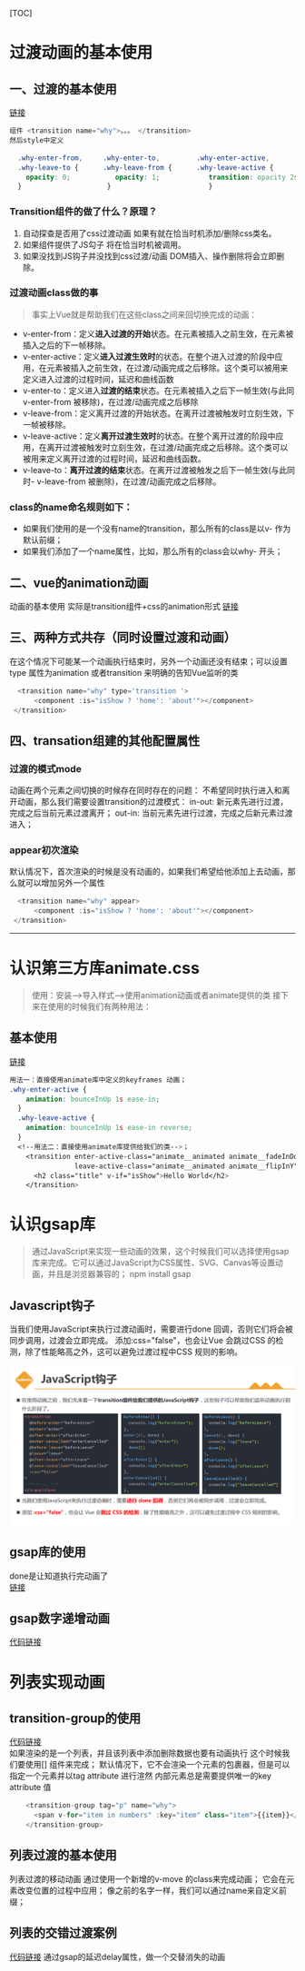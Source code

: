 [TOC]

# 过渡动画的基本使用

## 一、过渡的基本使用
[链接](src\动画的基本使用\过渡动画基本使用.vue)
```javascript
组件 <transition name="why">。。。 </transition>
然后style中定义
```

```css
  .why-enter-from,     .why-enter-to,         .why-enter-active,
  .why-leave-to {      .why-leave-from {      .why-leave-active {
    opacity: 0;           opacity: 1;            transition: opacity 2s ease;
  }                     }                        }
```
### Transition组件的做了什么？原理？
1. 自动探查是否用了css过渡动画 如果有就在恰当时机添加/删除css类名。
2. 如果组件提供了JS勾子  将在恰当时机被调用。
3. 如果没找到JS钩子并没找到css过渡/动画 DOM插入、操作删除将会立即删除。

### 过渡动画class做的事
>事实上Vue就是帮助我们在这些class之间来回切换完成的动画：

- v-enter-from：定义**进入过渡的开始**状态。在元素被插入之前生效，在元素被插入之后的下一帧移除。
- v-enter-active：定义**进入过渡生效时**的状态。在整个进入过渡的阶段中应用，在元素被插入之前生效，在过渡/动画完成之后移除。这个类可以被用来定义进入过渡的过程时间，延迟和曲线函数
- v-enter-to：定义进入**过渡的结束**状态。在元素被插入之后下一帧生效(与此同v-enter-from 被移除)，在过渡/动画完成之后移除
- v-leave-from：定义离开过渡的开始状态。在离开过渡被触发时立刻生效，下一帧被移除。
- v-leave-active：定义**离开过渡生效时**的状态。在整个离开过渡的阶段中应用，在离开过渡被触发时立刻生效，在过渡/动画完成之后移除。这个类可以被用来定义离开过渡的过程时间，延迟和曲线函数。
- v-leave-to：**离开过渡的结束**状态。在离开过渡被触发之后下一帧生效(与此同时- v-leave-from 被删除)，在过渡/动画完成之后移除。

### class的name命名规则如下：
- 如果我们使用的是一个没有name的transition，那么所有的class是以v- 作为默认前缀；
- 如果我们添加了一个name属性，比如<transtion name="why">，那么所有的class会以why- 开头；

## 二、vue的animation动画
动画的基本使用
实际是transition组件+css的animation形式
[链接](src/动画的基本使用/animation动画.vue)
## 三、两种方式共存（同时设置过渡和动画）
在这个情况下可能某一个动画执行结束时，另外一个动画还没有结束；可以设置type 属性为animation 或者transition 来明确的告知Vue监听的类
```JavaScript
  <transition name="why" type='transition '>
      <component :is="isShow ? 'home': 'about'"></component>
 </transition>
```
## 四、transation组建的其他配置属性
### 过渡的模式mode
动画在两个元素之间切换的时候存在同时存在的问题：
不希望同时执行进入和离开动画，那么我们需要设置transition的过渡模式：
in-out: 新元素先进行过渡，完成之后当前元素过渡离开；
out-in: 当前元素先进行过渡，完成之后新元素过渡进入；
### appear初次渲染
默认情况下，首次渲染的时候是没有动画的，如果我们希望给他添加上去动画，那么就可以增加另外一个属性
```JavaScript
  <transition name="why" appear>
      <component :is="isShow ? 'home': 'about'"></component>
 </transition>
```



------



# 认识第三方库animate.css

> 使用：安装-->导入样式-->使用animation动画或者animate提供的类
接下来在使用的时候我们有两种用法：

## 基本使用
[链接](src\结合第三方库animate.css使用\结合animate使用.vue)
```CSS   
用法一：直接使用animate库中定义的keyframes 动画；                
.why-enter-active {                             
    animation: bounceInUp 1s ease-in;           
  }                                             
  .why-leave-active {                           
    animation: bounceInUp 1s ease-in reverse;   
  } 
  <!--用法二：直接使用animate库提供给我们的类-->；  
    <transition enter-active-class="animate__animated animate__fadeInDown"
                leave-active-class="animate__animated animate__flipInY">
      <h2 class="title" v-if="isShow">Hello World</h2>
    </transition>                                         
```
# 认识gsap库
>通过JavaScript来实现一些动画的效果，这个时候我们可以选择使用gsap库来完成。它可以通过JavaScript为CSS属性、SVG、Canvas等设置动画，并且是浏览器兼容的；
npm install gsap

## Javascript钩子
当我们使用JavaScript来执行过渡动画时，需要进行done 回调，否则它们将会被同步调用，过渡会立即完成。
添加:css="false"，也会让Vue 会跳过CSS 的检测，除了性能略高之外，这可以避免过渡过程中CSS 规则的影响。

![Image](https://github.com/phj-999/JS-notes/blob/main/vue3+ts/vue3%E5%AE%9E%E7%8E%B0%E5%8A%A8%E7%94%BB/src/assets/Javascript%E9%92%A9%E5%AD%90.PNG?raw=true)

## gsap库的使用 
done是让知道执行完动画了<br/>
[链接](src\结合第三方库animate.css使用\结合gsap使用.vue)
## gsap数字递增动画
[代码链接](src\结合第三方库animate.css使用\gsap数字递增动画.vue)

# 列表实现动画
## transition-group的使用
[代码链接](src\列表动画的使用\01_transition-group的使用.vue)<br/>
如果渲染的是一个列表，并且该列表中添加删除数据也要有动画执行  这个时候我们要使用[<transition-group>] 组件来完成；
默认情况下，它不会渲染一个元素的包裹器，但是可以指定一个元素并以tag attribute 进行渲然  内部元素总是需要提供唯一的key attribute 值
```JavaScript
    <transition-group tag="p" name="why">
      <span v-for="item in numbers" :key="item" class="item">{{item}}</span>
    </transition-group>
```
## 列表过渡的基本使用

列表过渡的移动动画
通过使用一个新增的v-move 的class来完成动画；
它会在元素改变位置的过程中应用；
像之前的名字一样，我们可以通过name来自定义前缀；
## 列表的交错过渡案例
[代码链接](src\列表动画的使用\02_列表的交替动画.vue)
通过gsap的延迟delay属性，做一个交替消失的动画